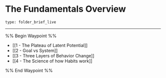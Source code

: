 # The Fundamentals Overview
 
```ccard
type: folder_brief_live
```
 
---

%% Begin Waypoint %%
- [[1 - The Plateau of Latent Potential]]
- [[2 - Goal vs System]]
- [[3 - Three Layers of Behavior Change]]
- [[4 - The Science of how Habits work]]

%% End Waypoint %%